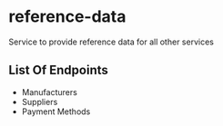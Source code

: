 # reference-data

Service to provide reference data for all other services

## List Of Endpoints
- Manufacturers
- Suppliers
- Payment Methods